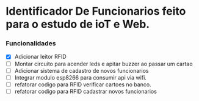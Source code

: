 # Identificador De Funcionarios feito para o estudo de ioT e Web. 

### Funcionalidades
- [x] Adicionar leitor RFID
- [ ] Montar circuito para acender leds e apitar buzzer ao passar um cartao
- [ ] Adicionar sistema de cadastro de novos funcionarios
- [ ] Integrar modulo esp8266 para consumir api via wifi.
- [ ] refatorar codigo para RFID verificar cartoes no banco.
- [ ] refatorar codigo para RFID cadastrar novos funcionarios
